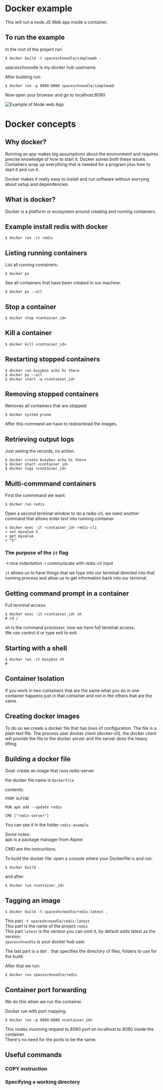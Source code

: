 # Docker example

This will run a node JS Web app inside a container.

## To run the example

In the root of the project run:

`$ docker build -t spaceschnoodle/simpleweb . `

spaceschnoodle is my docker hub username.

After building run:

`$ docker run -p 8080:8080 spaceschnoodle/simpleweb`

Now open your browser and go to localhost:8080

![Example of Node web App](/assets/localhost.png "Simple node web app")

# Docker concepts

## Why docker?

Running an app makes big assumptions about the environment and requires precise knowledge of how to start it. Docker solves both these issues. Containers wrap up everything that is needed for a program plus how to start it and run it.

Docker makes it really easy to install and run software without worrying about setup and dependencies.

## What is docker?

Docker is a platform or ecosystem around creating and running containers.

## Example install redis with docker

`$ docker run -it redis`

## Listing running containers

List all running containers:

`$ docker ps`

See all containers that have been created in our machine:

`$ docker ps --all`

## Stop a container

`$ docker stop <container_id>`

## Kill a container

`$ docker kill <container_id>`

## Restarting stopped containers

```
$ docker run busybox echo hi there
$ docker ps --all
$ docker start -a <container_id>
```

## Removing stopped containers

Removes all containers that are stopped:

`$ docker system prune`

After this command we have to redownload the images.

## Retrieving output logs

Just seeing the records, no action.

```
$ docker create busybox echo hi there
$ docker start <container_id>
$ docker logs <container_id>
```

## Multi-commmand containers

First the commmand we want:

`$ docker run redis`

Open a second terminal window to do a redis-cli, we need another command that allows enter text into running container

```
$ docker exec -it <container_id> redis-cli
> set myvalue 5
> get myvalue
> "5"
```

### The purpose of the `it` flag

-t nice indentation
-i communicate with redis-cli input

`it` allows us to have things that we type into our terminal directed into that running process and allow us to get information back into our terminal.

## Getting command prompt in a container

Full terminal access:

```
$ docker exec -it <container_id> sh
# cd /
```

sh is the command processor, now we have full terminal access.  
We use control d or type exit to exit.

## Starting with a shell

```
$ docker run -it busybox sh
#
```

## Container Isolation

If you work in two containers that are the same what you do in one container happens just in that container and not in the others that are the same.

## Creating docker images

To do so we create a docker file that has lines of configuration. The file is a plain text file. The process user docker client (docker-cli), the docker client will provide the file to the docker server and the server does the heavy lifting.

## Building a docker file

Goal: create an image that runs redis-server

the docker file name is `Dockerfile`

contents:

```docker
FROM ALPINE

RUN apk add --update redis

CMD ["redis-server"]
```

You can see it in the folder `redis-example`.

Some notes:  
apk is a package manager from Alpine

CMD are the instructions.

To build the docker file: open a console where your Dockerfile is and run:

`$ docker build .`

and after:

`$ docker run <container_id>`

## Tagging an image

`$ docker build -t spaceshcnoodle/redis:latest .`

This part `-t spaceshcnoodle/redis:latest`  
This part is the name of the project `redis`  
This part `latest` is the version you can omit it, by default adds latest as the version.  
`spaceschnoodle` is your docker hub user.

The last part is a dot `.` that specifies the directory of files, folders to use for the build.

After that we run:

`$ docker run spaceschnoodle/redis`

## Container port forwarding

We do this when we run the container.

Docker run with port mapping:

`$ docker run -p 8080:8080 <container_id>`

This routes incoming request to 8080 port on localhost to 8080 inside the container.  
There's no need for the ports to be the same.

## Useful commands

### COPY instruction

### Specifying a working directory
